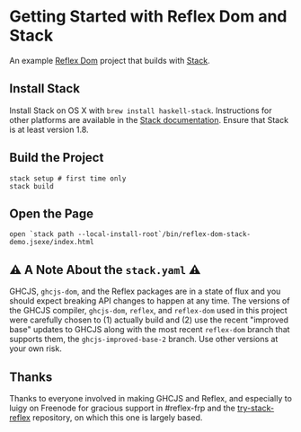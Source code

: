 # Getting Started with Reflex Dom and Stack

An example [Reflex Dom](https://hackage.haskell.org/package/reflex-dom) project
that builds with [Stack](https://hackage.haskell.org/package/reflex-dom).

## Install Stack

Install Stack on OS X with `brew install haskell-stack`. Instructions for other platforms are available in the
   [Stack documentation](http://docs.haskellstack.org/en/stable/README.html). Ensure that Stack is at least version 1.8.

## Build the Project

    stack setup # first time only
    stack build

## Open the Page

    open `stack path --local-install-root`/bin/reflex-dom-stack-demo.jsexe/index.html

## :warning: A Note About the `stack.yaml` :warning:

GHCJS, `ghcjs-dom`, and the Reflex packages are in a state of flux and you
should expect breaking API changes to happen at any time. The versions of the
GHCJS compiler, `ghcjs-dom`, `reflex`, and `reflex-dom` used in this project
were carefully chosen to (1) actually build and (2) use the recent "improved
base" updates to GHCJS along with the most recent `reflex-dom` branch that
supports them, the `ghcjs-improved-base-2` branch. Use other versions at your
own risk.

## Thanks

Thanks to everyone involved in making GHCJS and Reflex, and especially to luigy
on Freenode for gracious support in #reflex-frp and the
[try-stack-reflex](https://github.com/luigy/try-stack-reflex) repository, on
which this one is largely based.
